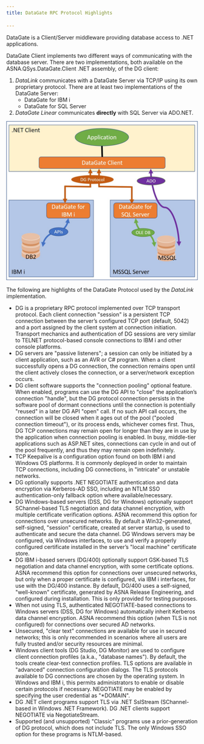 ```yaml
---
title: DataGate RPC Protocol Highlights

---
```


DataGate is a Client/Server middleware providing database access to .NET applications.

DataGate Client implements two different ways of communicating with the database server.
There are two implementations, both available on the ASNA.QSys.DataGate.Client .NET assembly, of the DG client:
1. _DataLink_ communicates with a DataGate Server via TCP/IP using its own proprietary protocol. There are at least two implementations of the DataGate Server:
    * DataGate for IBM i
    * DataGate for SQL Server
2. _DataGate Linear_ communicates **directly** with SQL Server via ADO.NET. 


![DataGate Client/Server Protocol](images/dg-dual-protocol.jpg)

The following are highlights of the DataGate Protocol used by the _DataLink_ implementation.

* DG is a proprietary RPC protocol implemented over TCP transport protocol. Each client connection "session" is a persistent TCP connection between the server’s configured TCP port (default, 5042) and a port assigned by the client system at connection initiation.  Transport mechanics and authentication of DG sessions are very similar to TELNET protocol-based console connections to IBM&nbsp;i and other console platforms.
* DG servers are "passive listeners"; a session can only be initiated by a client application, such as an AVR or C# program.  When a client successfully opens a DG connection, the connection remains open until the client actively closes the connection, or a server/network exception occurs.
* DG client software supports the "connection pooling" optional feature.  When enabled, programs can use the DG API to "close" the application’s connection "handle", but the DG protocol connection persists in the software pool of dormant connections until the connection is potentially "reused" in a later DG API "open" call.  If no such API call occurs, the connection will be closed when it ages out of the pool ("pooled connection timeout"), or its process ends, whichever comes first.  Thus, DG TCP connections may remain open for longer than they are in use by the application when connection pooling is enabled.  In busy, middle-tier applications such as ASP.NET sites, connections can cycle in and out of the pool frequently, and thus they may remain open indefinitely.
* TCP Keepalive is a configuration option found on both IBM&nbsp;i and Windows OS platforms.  It is commonly deployed in order to maintain TCP connections, including DG connections, in "intricate" or unstable networks.
* DG optionally supports .NET NEGOTIATE authentication and data encryption via Kerberos-AD SSO, including an NTLM SSO authentication-only fallback option where available/necessary.
* DG Windows-based servers (DSS, DG for Windows) optionally support SChannel-based TLS negotiation and data channel encryption, with multiple certificate verification options.  ASNA recommend this option for connections over unsecured networks. By default a Win32-generated, self-signed, "session" certificate, created at server startup, is used to authenticate and secure the data channel.  DG Windows servers may be configured, via Windows interfaces, to use and verify a properly configured certificate installed in the server’s "local machine" certificate store.
* DG IBM&nbsp;i-based servers (DG/400) optionally support GSK-based TLS negotiation and data channel encryption, with some certificate options.  ASNA recommend this option for connections over unsecured networks, but only when a proper certificate is configured, via IBM&nbsp;i interfaces, for use with the DG/400 instance. By default, DG/400 uses a self-signed, "well-known" certificate, generated by ASNA Release Engineering, and configured during installation. This is only provided for testing purposes.
* When not using TLS, authenticated NEGOTIATE-based connections to Windows servers (DSS, DG for Windows) automatically inherit Kerberos data channel encryption.  ASNA recommend this option (when TLS is not configured) for connections over secured AD networks.
* Unsecured, "clear text" connections are available for use in secured networks; this is only recommended in scenarios where all users are fully trusted and/or security resources are minimal.
* Windows client tools (DG Studio, DG Monitor) are used to configure client connection profiles (a.k.a., "database names").  By default, the tools create clear-text connection profiles.  TLS options are available in "advanced" connection configuration dialogs.  The TLS protocols available to DG connections are chosen by the operating system. In Windows and IBM&nbsp;i, this permits administrators to enable or disable certain protocols if necessary. NEGOTIATE may be enabled by specifying the user credential as "*DOMAIN".
* DG .NET client programs support TLS via .NET SslStream (SChannel-based in Windows .NET Framework).  DG .NET clients support NEGOTIATE via NegotiateStream.
* Supported (and unsupported) "Classic" programs use a prior-generation of DG protocol, which does not include TLS.  The only Windows SSO option for these programs is NTLM-based.


